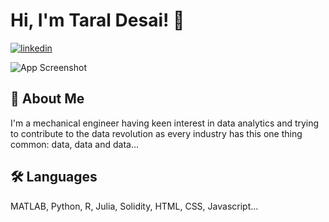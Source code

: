 
# Hi, I'm Taral Desai! 👋

  [![linkedin](https://img.shields.io/badge/linkedin-0A66C2?style=for-the-badge&logo=linkedin&logoColor=white)](https://www.linkedin.com/in/taral-desai//) 

  

![App Screenshot](https://camo.githubusercontent.com/992babdffd8c74a1502de375fbdf7e4d54773242/68747470733a2f2f6d656469612e67697068792e636f6d2f6d656469612f53576f536b4e36447854737a71494b4571762f67697068792e676966)

  
## 🚀 About Me
I'm a mechanical engineer having keen interest in data analytics and trying to contribute to the data revolution as every industry has this one thing common: data, data and data...  

  
## 🛠 Languages
MATLAB, Python, R, Julia, Solidity, HTML, CSS, Javascript... 

  

